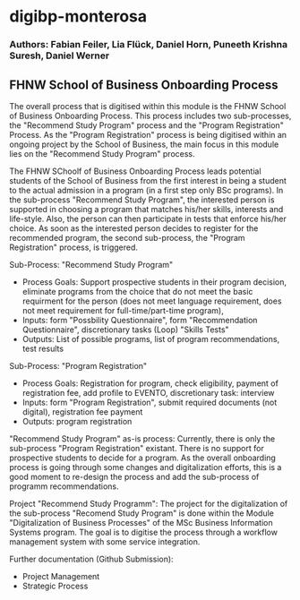 ﻿# digibp-monterosa
### Authors: Fabian Feiler, Lia Flück, Daniel Horn, Puneeth Krishna Suresh, Daniel Werner ###

## FHNW School of Business Onboarding Process ##


The overall process that is digitised within this module is the FHNW School of Business Onboarding Process. This process includes two sub-processes, the "Recommend Study Program" process and the "Program Registration" Process. As the "Program Registration" process is being digitised within an ongoing project by the School of Business, the main focus in this module lies on the "Recommend Study Program" process.

The FHNW SChoolf of Business Onboarding Process leads potential students of the School of Business from the first interest in being a student to the actual admission in a program (in a first step only BSc programs). In the sub-process "Recommend Study Program", the interested person is supported in choosing a program that matches his/her skills, interests and life-style. Also, the person can then participate in tests that enforce his/her choice. As soon as the interested person decides to register for the recommended program, the second sub-process, the "Program Registration" process, is triggered. 

Sub-Process: "Recommend Study Program"
- Process Goals: Support prospective students in their program decision, eliminate programs from the choice that do not meet the basic requirment for the person (does not meet language requirement, does not meet requirement for full-time/part-time program), 
- Inputs: form "Possbility Questionnaire", form "Recommendation Questionnaire", discretionary tasks (Loop) "Skills Tests"
- Outputs: List of possible programs, list of program recommendations, test results

Sub-Process: "Program Registration"
- Process Goals: Registration for program, check eligibility, payment of registration fee, add profile to EVENTO, discretionary task: interview
- Inputs: form "Program Registration", submit required documents (not digital), registration fee payment
- Outputs: program registration


"Recommend Study Program" as-is process:
Currently, there is only the sub-process "Program Registration" existant. There is no support for prospective students to decide for a program. As the overall onboarding process is going through some changes and digitalization efforts, this is a good moment to re-design the process and add the sub-process of programm recommendations. 


Project "Recommend Study Programm":
The project for the digitalization of the sub-process "Recomend Study Program" is done within the Module "Digitalization of Business Processes" of the MSc Business Information Systems program. The goal is to digitise the process through a workflow management system with some service integration.

Further documentation (Github Submission):
- Project Management
- Strategic Process
